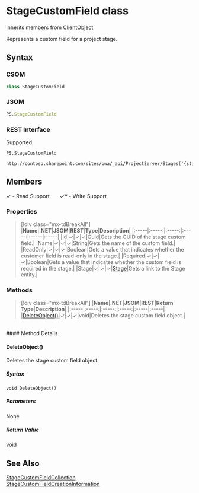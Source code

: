 [comment]: # (Name:StageCustomField)
[comment]: # (Name:Microsoft.ProjectServer.StageCustomField)
[comment]: # (Type:class)
[comment]: # (Status:Verified)

# <a name="name"></a>StageCustomField class

inherits members from [ClientObject](https://msdn.microsoft.com/en-us/library/microsoft.sharepoint.client.clientobject.aspx)<br/>

<a name="description"></a>Represents a custom field for a project stage.

## <a name="syntax"></a>Syntax

### CSOM

```cs
class StageCustomField 
```
### JSOM

```javascript
PS.StageCustomField
```
### REST Interface

Supported.

```
PS.StageCustomField

http://contoso.sharepoint.com/sites/pwa/_api/ProjectServer/Stages('{stageid}')/CustomFields('{fieldid}')
```

## <a name="members"></a>Members


&#x2713; - Read Support &nbsp;&nbsp;&nbsp;&nbsp;&nbsp;&nbsp;&#x2713;&#x02B7; - Write Support

### <a name="properties"></a>Properties
> [!div class="mx-tdBreakAll"]
|**Name**|**.NET**|**JSOM**|**REST**|**Type**|**Description**|
|:-----|:-----:|:-----:|:-----:|:-----|:-----|
|<a name="Id"></a>Id|&#x2713;|&#x2713;|&#x2713;|Guid|Gets the GUID of the stage custom field.|
|<a name="Name"></a>Name|&#x2713;|&#x2713;|&#x2713;|String|Gets the name of the custom field.|
|<a name="ReadOnly"></a>ReadOnly|&#x2713;|&#x2713;|&#x2713;|Boolean|Gets a value that indicates whether the customer field is read-only in the stage.|
|<a name="Required"></a>Required|&#x2713;|&#x2713;|&#x2713;|Boolean|Gets a value that indicates whether the custom field is required in the stage.|
|<a name="Stage"></a>Stage|&#x2713;|&#x2713;|&#x2713;|[Stage](Stage.md)|Gets a link to the Stage entity.|

### <a name="methods"></a>Methods
> [!div class="mx-tdBreakAll"]
|**Name**|**.NET**|**JSOM**|**REST**|**Return Type**|**Description**|
|:-----|:-----:|:-----:|:-----:|:-----|:-----|
|[DeleteObject()](#DeleteObject__)|&#x2713;|&#x2713;|&#x2713;|void|Deletes the stage custom field object.|

<br/>
#### Method Details

#### <a name="DeleteObject__"></a>DeleteObject()
 
Deletes the stage custom field object.

##### Syntax

```
void DeleteObject()
```

##### Parameters

None

##### Return Value

void

## <a name="seeAlso"></a>See Also

[StageCustomFieldCollection](StageCustomFieldCollection.md)<br/>
[StageCustomFieldCreationInformation](StageCustomFieldCreationInformation.md)<br/>
